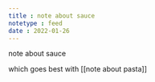 ```yaml
---
title : note about sauce
notetype : feed
date : 2022-01-26
---
```

note about sauce

which goes best with [[note about pasta]]